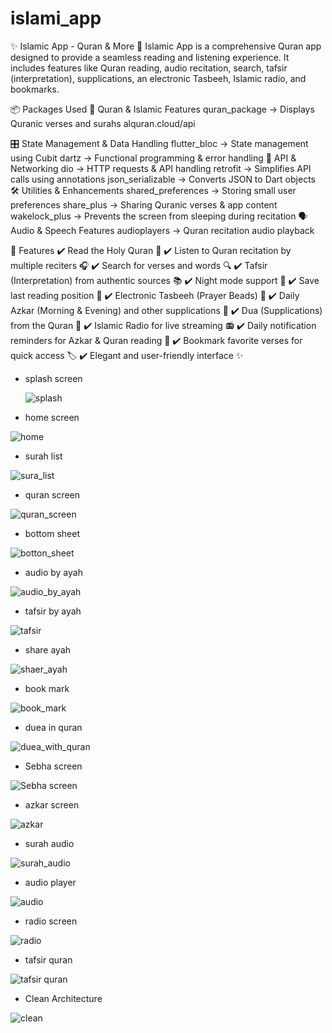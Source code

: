 # islami_app

✨ Islamic App - Quran & More
🕌 Islamic App is a comprehensive Quran app designed to provide a seamless reading and listening experience. It includes features like Quran reading, audio recitation, search, tafsir (interpretation), supplications, an electronic Tasbeeh, Islamic radio, and bookmarks.

📦 Packages Used
📖 Quran & Islamic Features
quran_package → Displays Quranic verses and surahs
alquran.cloud/api

🎛 State Management & Data Handling
flutter_bloc → State management using Cubit
dartz → Functional programming & error handling
🔗 API & Networking
dio → HTTP requests & API handling
retrofit → Simplifies API calls using annotations
json_serializable → Converts JSON to Dart objects
🛠 Utilities & Enhancements
shared_preferences → Storing small user preferences
share_plus → Sharing Quranic verses & app content
wakelock_plus → Prevents the screen from sleeping during recitation
🗣 Audio & Speech Features
audioplayers → Quran recitation audio playback



🚀 Features
✔️ Read the Holy Quran 📖
✔️ Listen to Quran recitation by multiple reciters 🎧
✔️ Search for verses and words 🔍
✔️ Tafsir (Interpretation) from authentic sources 📚
✔️ Night mode support 🌙
✔️ Save last reading position 🔖
✔️ Electronic Tasbeeh (Prayer Beads) 📿
✔️ Daily Azkar (Morning & Evening) and other supplications 🙏
✔️ Dua (Supplications) from the Quran 🤲
✔️ Islamic Radio for live streaming 📻
✔️ Daily notification reminders for Azkar & Quran reading 🔔
✔️ Bookmark favorite verses for quick access 🏷️
✔️ Elegant and user-friendly interface ✨

- splash screen

  ![splash](https://github.com/user-attachments/assets/0c20087f-5161-460a-9889-e50e65243a1d)
- home screen

![home](https://github.com/user-attachments/assets/0150577d-9abd-4b15-8bbe-995d2036c27b)
- surah list
  
![sura_list](https://github.com/user-attachments/assets/0eb7cbca-7797-4615-937e-d289d7c38272)

- quran screen

![quran_screen](https://github.com/user-attachments/assets/b705a489-5cff-45b5-b5e9-be5ac1d91918)

- bottom sheet

![botton_sheet](https://github.com/user-attachments/assets/c1e76767-9776-44e0-a451-0f8d02d6b71c)


- audio by ayah

![audio_by_ayah](https://github.com/user-attachments/assets/c891b81d-38c5-4b84-8ae7-6c9d589203b9)

- tafsir by ayah

![tafsir](https://github.com/user-attachments/assets/5b0f9e65-7dc1-4507-8202-093e596db52b)

- share ayah

![shaer_ayah](https://github.com/user-attachments/assets/ba5a9bad-d804-4cd3-87d2-3f8a94976cf1)

- book mark

![book_mark](https://github.com/user-attachments/assets/bd909fff-759e-4198-94d0-bf2295930e1d)

- duea in quran

![duea_with_quran](https://github.com/user-attachments/assets/9ce8a6af-525b-448c-ac6c-b42f39013b9b)

- Sebha screen

![Sebha screen](https://github.com/user-attachments/assets/326b63f7-5633-4cfc-b761-02c4c2fd2ea3)

- azkar screen

![azkar](https://github.com/user-attachments/assets/9de7101d-ccac-4f18-b2b8-af500f201ce5)

- surah audio

![surah_audio](https://github.com/user-attachments/assets/58f224f0-7e18-46ef-8f69-b6e9261952a1)

- audio player

![audio](https://github.com/user-attachments/assets/22c1264a-9ff9-4961-8af7-ee3b08c2335a)

- radio screen

![radio](https://github.com/user-attachments/assets/ffbbade3-5059-4a49-95d4-1b1c9b59574d)

- tafsir quran

![tafsir quran](https://github.com/user-attachments/assets/68daf21e-6868-45e3-bd0c-f02f696974d5)

- Clean Architecture

![clean](https://github.com/user-attachments/assets/a964c213-b919-4335-b3c1-5b9c23813be1)











